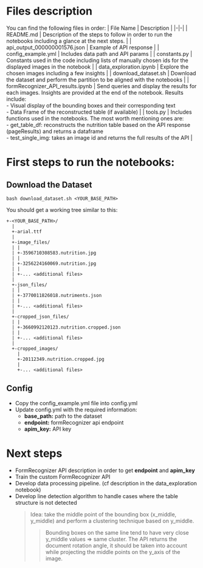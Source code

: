 # Files description
You can find the following files in order:
| File Name | Description |
|-|-|
| README.md | Description of the steps to follow in order to run the notebooks including a glance at the next steps. |
| api_output_000000001576.json | Example of API response |
| config_example.yml | Includes data path and API params |
| constants.py | Constants used in the code including lists of manually chosen ids for the displayed images in the notebook |
| data_exploration.ipynb | Explore the chosen images including a few insights |
| download_dataset.sh | Download the dataset and perform the partition to be aligned with the notebooks |
| formRecognizer_API_results.ipynb | Send queries and display the results for each images. Insights are provided at the end of the notebook. Results include: <br>- Visual display of the bounding boxes and their corresponding text <br>- Data Frame of the reconstructed table (if available) |
| tools.py | Includes functions used in the notebooks. The most worth mentioning ones are: <br>- get_table_df: reconstructs the nutrition table based on the API response (pageResults) and returns a dataframe <br>- test_single_img: takes an image id and returns the full results of the API |


# First steps to run the notebooks:

## Download the Dataset
```
bash download_dataset.sh <YOUR_BASE_PATH>
```
You should get a working tree similar to this:
```
+-<YOUR_BASE_PATH>/
  |
  +-arial.ttf
  |
  +-image_files/
  | |
  | +-3596710308583.nutrition.jpg
  | |
  | +-3256224160069.nutrition.jpg
  | |
  | +-... <additional files>
  |
  +-json_files/
  | |
  | +-3770011826018.nutriments.json
  | |
  | +-... <additional files>
  |
  +-cropped_json_files/
  | |
  | +-3660992120123.nutrition.cropped.json
  | |
  | +-... <additional files>
  |
  +-cropped_images/
    |
    +-20112349.nutrition.cropped.jpg
    |
    +-... <additional files>
```
## Config
- Copy the config_example.yml file into config.yml 
- Update config.yml with the required information:
    - **base_path:** path to the dataset
    - **endpoint:** formRecognizer api endpoint
    - **apim_key:** API key
# Next steps
- FormRecognizer API description in order to get **endpoint** and **apim_key**
- Train the custom FormRecognizer API
- Develop data processing pipeline. (cf description in the data_exploration notebook)
- Develop line detection algorithm to handle cases where the table structure is not detected
    > Idea: take the middle point of the bounding box (x_middle, y_middle) and perform a clustering technique based on y_middle.    
    >> Bounding boxes on the same line tend to have very close y_middle values => same cluster.
    >> The API returns the document rotation angle, it should be taken into account while projecting the middle points on the y_axis of the image.
